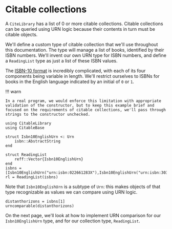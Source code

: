 # Citable collections

A `CiteLibrary` has a list of 0 or more citable collections. Citable collections can be queried using URN logic because their contents in turn must be citable objects.  

We'll define a custom type of citable collection that we'll use throughout this documentation.  The type will manage a list of books, identified by their ISBN numbers.  We'll invent our own URN type for ISBN numbers, and define a `ReadingList` type as just a list of these ISBN values.  

The [ISBN-10 format](https://en.wikipedia.org/wiki/International_Standard_Book_Number) is incredibly complicated, with each of its four components being variable in length.  We'll restrict ourselves to ISBNs for books in the English language indicated by an initial of `0` or `1`.  


!!! warn

    In a real program, we would enforce this limitation with appropriate validation of the constructor, but to keep this example brief and focused on the requirements of citable collections, we'll pass through strings to the constructor unchecked.


```@example citelib
using CitableLibrary
using CitableBase

struct Isbn10EnglishUrn <: Urn
    isbn::AbstractString
end

struct ReadingList
    reff::Vector{Isbn10EnglishUrn}
end
isbns = [Isbn10EnglishUrn("urn:isbn:022661283X"),Isbn10EnglishUrn("urn:isbn:3030234134"),Isbn10EnglishUrn("urn:isbn:022656875X")]
rl = ReadingList(isbns)
```

Note that `Isbn10EnglishUrn` is a subtype of `Urn`: this makes objects of that type recognizable as values we can compare using URN logic.

```@example citelib
distanthorizons = isbns[1]
urncomparable(distanthorizons)
```

On the next page, we'll look at how to implement URN comparison for our `Isbn10EnglishUrn` type, and for our collection type, `ReadingList`.